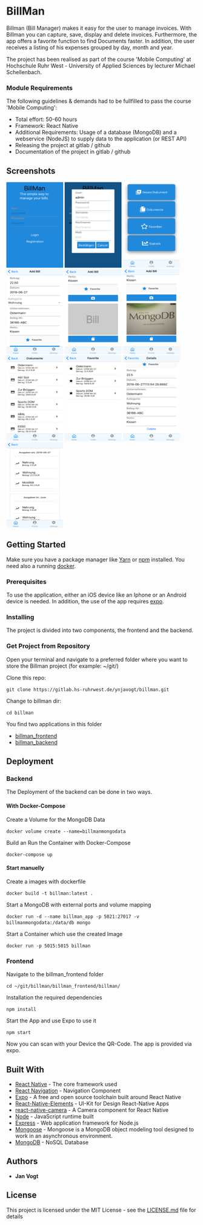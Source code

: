 # BillMan

Billman (Bill Manager) makes it easy for the user to manage invoices. With Billman you can capture, save, display and delete invoices. Furthermore, the app offers a favorite function to find Documents faster. In addition, the user receives a listing of his expenses grouped by day, month and year.

The project has been realised as part of the course 'Mobile Computing' at Hochschule Ruhr West - University of Applied Sciences by lecturer Michael Schellenbach. 

### Module Requirements

The following guidelines & demands had to be fullfilled to pass the course 'Mobile Computing':
*  Total effort: 50-60 hours
*  Framework: React Native
*  Additional Requirements: Usage of a database (MongoDB) and a webservice (NodeJS) to supply data to the application (or REST API)
*  Releasing the project at gitlab / github
*  Documentation of the project in gitlab / github

## Screenshots

<img src="preview/capture2.PNG" width="150" height="225" />
<img src="preview/capture3.PNG" width="150" height="225" />
<img src="preview/capture4.PNG" width="150" height="225" />
<img src="preview/capture5.PNG" width="150" height="225" />
<img src="preview/capture6.PNG" width="150" height="225" />
<img src="preview/capture10.PNG" width="150" height="225" />
<img src="preview/capture11.PNG" width="150" height="225" />
<img src="preview/capture12.PNG" width="150" height="225" />
<img src="preview/capture14.PNG" width="150" height="225" />
<img src="preview/capture15.PNG" width="150" height="225" />

## Getting Started

Make sure you have a package manager like [Yarn](https://yarnpkg.com/lang/en/) or [npm](https://www.npmjs.com) installed. You need also a running [docker](https://www.docker.com/).  

### Prerequisites
To use the application, either an iOS device like an Iphone or an Android device is needed. In addition, the use of the app requires [expo](https://apps.apple.com/de/app/expo-client/id982107779).

### Installing
The project is divided into two components, the frontend and the backend.

### Get Project from Repository

Open your terminal and navigate to a preferred folder where you want to store the Billman project (for example: ~/git/)

Clone this repo:
```
git clone https://gitlab.hs-ruhrwest.de/ynjavogt/billman.git
```
Change to billman dir:
```
cd billman
```

You find two applications in this folder 
* [billman_frontend](/billman_frontend/)
* [billman_backend](/billman_backed/)

## Deployment
### Backend
The Deployment of the backend can be done in two ways.

#### With Docker-Compose

Create a Volume for the MongoDB Data
```
docker volume create --name=billmanmongodata
```
Build an Run the Container with Docker-Compose
```
docker-compose up
```

#### Start manuelly
Create a images with dockerfile
```
docker build -t billman:latest .
```
Start a MongoDB with external ports and volume mapping
```
docker run -d --name billman_app -p 5021:27017 -v billmanmongodata:/data/db mongo
```
Start a Container which use the created Image
```
docker run -p 5015:5015 billman
```

### Frontend

Navigate to the billman_frontend folder
```
cd ~/git/billman/billman_frontend/billman/
```
Installation the required dependencies 
```
npm install
```
Start the App and use Expo to use it
```
npm start
```

Now you can scan with your Device the QR-Code. The app is provided via expo.

## Built With

* [React Native](https://facebook.github.io/react-native/docs/getting-started) - The core framework used
* [React Navigation](https://reactnavigation.org/docs/en/getting-started.html) - Navigation Component
* [Expo]() - A free and open source toolchain built around React Native
* [React-Native-Elements]() - UI-Kit for Design React-Native Apps 
* [react-native-camera](https://github.com/react-native-community/react-native-camera) - A Camera component for React Native
* [Node](https://www.google.com/search?client=firefox-b-d&channel=crow&q=node) - JavaScript runtime built
* [Express](https://www.npmjs.com/package/express) - Web application framework for Node.js
* [Mongoose](https://www.npmjs.com/package/mongoose) - Mongoose is a MongoDB object modeling tool designed to work in an asynchronous environment.
* [MongoDB](https://www.npmjs.com/package/mongodb) - NoSQL Database
  
## Authors

* **Jan Vogt** 

## License

This project is licensed under the MIT License - see the [LICENSE.md](LICENSE.md) file for details